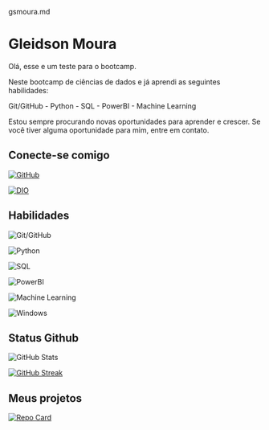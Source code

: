 gsmoura.md

# Gleidson Moura

Olá, esse e um teste para o bootcamp.

Neste bootcamp de ciências de dados e já aprendi as seguintes habilidades:

Git/GitHub - 
Python - 
SQL - 
PowerBI - 
Machine Learning 

Estou sempre procurando novas oportunidades para aprender e crescer. Se você tiver alguma oportunidade para mim, entre em contato.

## Conecte-se comigo

[![GitHub](https://img.shields.io/badge/GitHbt-000?style=for-the-badge&logo=github&logoColor=pink)](+https://github.com/zenny22)

[![DIO](https://img.shields.io/badge/DIO-000?style=for-the-badge&logo=dio&logoColor=pink)](https://www.dio.me/users/depaulazenny)


## Habilidades


![Git/GitHub](https://img.shields.io/badge/Git/GitHub-000?style=for-the-badge&logo=github&logoColor=#28a745)


![Python](https://img.shields.io/badge/Python-000?style=for-the-badge&logo=python&logoColor=#337ab7)


![SQL](https://img.shields.io/badge/SQL-000?style=for-the-badge&logo=sql&logoColor=#2980b9)


![PowerBI](https://img.shields.io/badge/PowerBI-000?style=for-the-badge&logo=powerbi&logoColor=#0072C6)


![Machine Learning](https://img.shields.io/badge/Machine%20Learning-000?style=for-the-badge&logo=tensorflow&logoColor=#FF0000)




![Windows](https://img.shields.io/badge/Windows-000?style=for-the-badge&logo=windows&logoColor=#FF3797)

## Status Github

![GitHub Stats](https://github-readme-stats.vercel.app/api?username=zenny22&theme=transparent&bg_color=000&border_color=FF3797&show_icons=true&icon_color=FF3797&title_color=FF3797&text_color=FFF)

[![GitHub Streak](https://streak-stats.demolab.com/?user=zenny22&theme=bear&background=000&border=FF3797&dates=FFF)](https://git.io/streak-stats)

## Meus projetos

[![Repo Card](https://github-readme-stats.vercel.app/api/pin/?username=zenny22&repo=dio-lab-open-source&bg_color=000&border_color=FF3797&show_icons=true&icon_color=FF3797&title_color=FF3797&text_color=FFF)](https://github.com/zenny22/dio-lab-open-source)